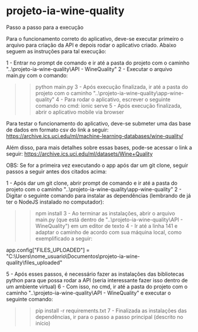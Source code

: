 # projeto-ia-wine-quality

Passo a passo para a execução

Para o funcionamento correto do aplicativo, deve-se executar primeiro o arquivo para criação da API e depois rodar o aplicativo criado.
Abaixo seguem as instruções para tal execução:

1 - Entrar no prompt de comando e ir até a pasta do projeto com o caminho "..\projeto-ia-wine-quality\API - WineQuality"
2 - Executar o arquivo main.py com o comando:
>>python main.py
3 - Após execução finalizada, ir até a pasta do projeto com o caminho "..\projeto-ia-wine-quality\app-wine-quality"
4 - Para rodar o aplicativo, escrever o seguinte comando no cmd:
>>ionic serve
5 - Após execução finalizada, abrir o aplicativo mobile via browser


Para testar o funcionamento do aplicativo, deve-se submeter uma das base de dados em formato csv do link a seguir:
https://archive.ics.uci.edu/ml/machine-learning-databases/wine-quality/


Além disso, para mais detalhes sobre essas bases, pode-se acessar o link a seguir:
https://archive.ics.uci.edu/ml/datasets/Wine+Quality





OBS: Se for a primeira vez executando o app após dar um git clone, seguir passos a seguir antes dos citados acima:

1 - Após dar um git clone, abrir prompt de comando e ir até a pasta do projeto com o caminho "..\projeto-ia-wine-quality\app-wine-quality"
2 - Digitar o seguinte comando para instalar as dependências (lembrando de já ter o NodeJS instalado no computador):
>> npm install
3 - Ao terminar as instalações, abrir o arquivo main.py (que está dentro de "..\projeto-ia-wine-quality\API - WineQuality") em um editor de texto
4 - Ir até a linha 141 e adaptar o caminho de acordo com sua máquina local, como exemplificado a seguir:

app.config["FILES_UPLOADED"] = "C:\\Users\\nome_usuario\\Documentos\\projeto-ia-wine-quality\\files_uploaded"

5 - Após esses passos, é necessário fazer as instalações das bibliotecas python para que possa rodar a API (seria interessante fazer isso dentro de um ambiente virtual)
6 - Com isso, no cmd, ir até a pasta do projeto com o caminho "..\projeto-ia-wine-quality\API - WineQuality" e executar o seguinte comando:
>>pip install -r requirements.txt
7 - Finalizada as instalações das dependências, ir para o passo a passo principal (descrito no início)

